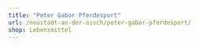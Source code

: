 ```yaml
---
title: "Peter Gabor Pferdesport"
url: /neustadt-an-der-aisch/peter-gabor-pferdesport/
shop: Lebensmittel
---
```


